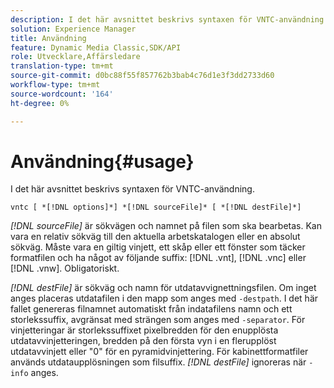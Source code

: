 ```yaml
---
description: I det här avsnittet beskrivs syntaxen för VNTC-användning.
solution: Experience Manager
title: Användning
feature: Dynamic Media Classic,SDK/API
role: Utvecklare,Affärsledare
translation-type: tm+mt
source-git-commit: d0bc88f55f857762b3bab4c76d1e3f3dd2733d60
workflow-type: tm+mt
source-wordcount: '164'
ht-degree: 0%

---
```



# Användning{#usage}

I det här avsnittet beskrivs syntaxen för VNTC-användning.

`vntc [ *[!DNL options]*] *[!DNL sourceFile]* [ *[!DNL destFile]*]`

*[!DNL sourceFile]* är sökvägen och namnet på filen som ska bearbetas. Kan vara en relativ sökväg till den aktuella arbetskatalogen eller en absolut sökväg. Måste vara en giltig vinjett, ett skåp eller ett fönster som täcker formatfilen och ha något av följande suffix: [!DNL .vnt], [!DNL .vnc] eller [!DNL .vnw]. Obligatoriskt.

*[!DNL destFile]* är sökväg och namn för utdatavvignettningsfilen. Om inget anges placeras utdatafilen i den mapp som anges med `-destpath`. I det här fallet genereras filnamnet automatiskt från indatafilens namn och ett storlekssuffix, avgränsat med strängen som anges med `-separator`. För vinjetteringar är storlekssuffixet pixelbredden för den enupplösta utdatavvinjetteringen, bredden på den första vyn i en flerupplöst utdatavvinjett eller &quot;0&quot; för en pyramidvinjettering. För kabinettformatfiler används utdataupplösningen som filsuffix. *[!DNL destFile]* ignoreras när  `-info` anges.

